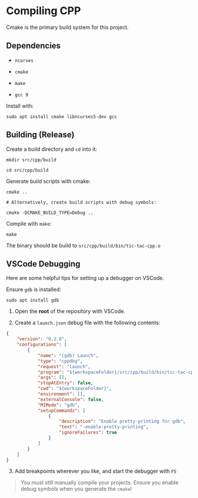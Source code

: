 # Compiling CPP

Cmake is the primary build system for this project.

## Dependencies

-   `ncurses`

-   `cmake`

-   `make`

-   `gcc 9`

Install with:

    sudo apt install cmake libncurses5-dev gcc

## Building (Release)

Create a build directory and `cd` into it:

    mkdir src/cpp/build

    cd src/cpp/build

Generate build scripts with cmake:

    cmake ..

    # Alternatively, create build scripts with debug symbols:

    cmake -DCMAKE_BUILD_TYPE=Debug ..

Compile with `make`:

    make

The binary should be build to `src/cpp/build/bin/tic-tac-cpp.o`

## VSCode Debugging

Here are some helpful tips for setting up a debugger on VSCode.

Ensure `gdb` is installed:

    sudo apt install gdb

1.  Open the **root** of the repository with VSCode.

2.  Create a `launch.json` debug file with the following contents:

```json
{
    "version": "0.2.0",
    "configurations": [
        {
            "name": "(gdb) Launch",
            "type": "cppdbg",
            "request": "launch",
            "program": "${workspaceFolder}/src/cpp/build/bin/tic-tac-cpp.o",
            "args": [],
            "stopAtEntry": false,
            "cwd": "${workspaceFolder}",
            "environment": [],
            "externalConsole": false,
            "MIMode": "gdb",
            "setupCommands": [
                {
                    "description": "Enable pretty-printing for gdb",
                    "text": "-enable-pretty-printing",
                    "ignoreFailures": true
                }
            ]
        }
    ]
}
```

3.  Add breakpoints wherever you like, and start the debugger with `F5`

> You must still manually compile your projects. Ensure you enable debug symbols when you generate the `cmake`!
